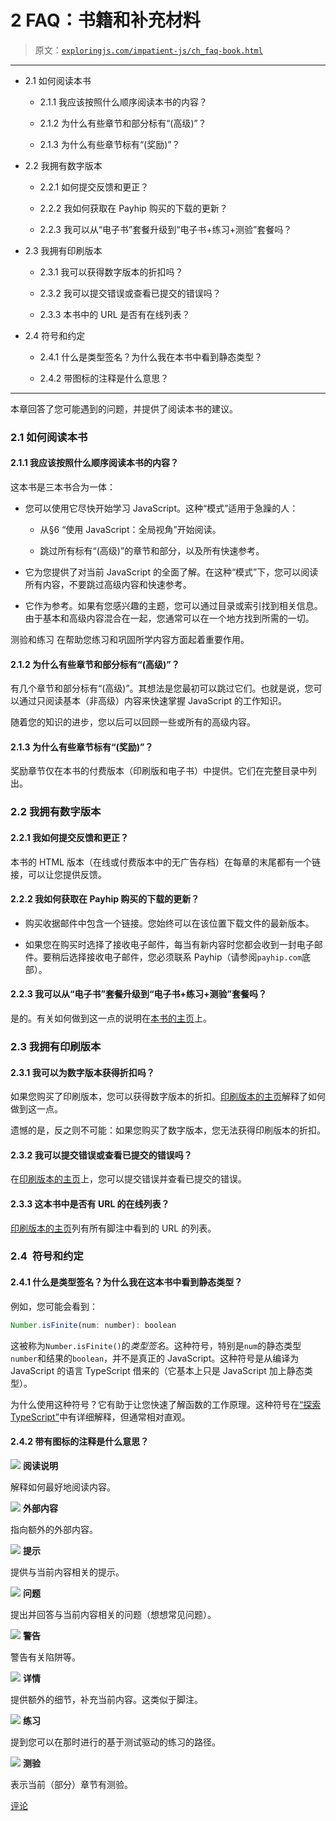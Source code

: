 # 2 FAQ：书籍和补充材料

> 原文：[`exploringjs.com/impatient-js/ch_faq-book.html`](https://exploringjs.com/impatient-js/ch_faq-book.html)

* * *

+   2.1 如何阅读本书

    +   2.1.1 我应该按照什么顺序阅读本书的内容？

    +   2.1.2 为什么有些章节和部分标有“(高级)”？

    +   2.1.3 为什么有些章节标有“(奖励)”？

+   2.2 我拥有数字版本

    +   2.2.1 如何提交反馈和更正？

    +   2.2.2 我如何获取在 Payhip 购买的下载的更新？

    +   2.2.3 我可以从“电子书”套餐升级到“电子书+练习+测验”套餐吗？

+   2.3 我拥有印刷版本

    +   2.3.1 我可以获得数字版本的折扣吗？

    +   2.3.2 我可以提交错误或查看已提交的错误吗？

    +   2.3.3 本书中的 URL 是否有在线列表？

+   2.4 符号和约定

    +   2.4.1 什么是类型签名？为什么我在本书中看到静态类型？

    +   2.4.2 带图标的注释是什么意思？

* * *

本章回答了您可能遇到的问题，并提供了阅读本书的建议。

### 2.1 如何阅读本书

#### 2.1.1 我应该按照什么顺序阅读本书的内容？

这本书是三本书合为一体：

+   您可以使用它尽快开始学习 JavaScript。这种“模式”适用于急躁的人：

    +   从§6 “使用 JavaScript：全局视角”开始阅读。

    +   跳过所有标有“(高级)”的章节和部分，以及所有快速参考。

+   它为您提供了对当前 JavaScript 的全面了解。在这种“模式”下，您可以阅读所有内容，不要跳过高级内容和快速参考。

+   它作为参考。如果有您感兴趣的主题，您可以通过目录或索引找到相关信息。由于基本和高级内容混合在一起，您通常可以在一个地方找到所需的一切。

测验和练习 在帮助您练习和巩固所学内容方面起着重要作用。

#### 2.1.2 为什么有些章节和部分标有“(高级)”？

有几个章节和部分标有“(高级)”。其想法是您最初可以跳过它们。也就是说，您可以通过只阅读基本（非高级）内容来快速掌握 JavaScript 的工作知识。

随着您的知识的进步，您以后可以回顾一些或所有的高级内容。

#### 2.1.3 为什么有些章节标有“(奖励)”？

奖励章节仅在本书的付费版本（印刷版和电子书）中提供。它们在完整目录中列出。

### 2.2 我拥有数字版本

#### 2.2.1 我如何提交反馈和更正？

本书的 HTML 版本（在线或付费版本中的无广告存档）在每章的末尾都有一个链接，可以让您提供反馈。

#### 2.2.2 我如何获取在 Payhip 购买的下载的更新？

+   购买收据邮件中包含一个链接。您始终可以在该位置下载文件的最新版本。

+   如果您在购买时选择了接收电子邮件，每当有新内容时您都会收到一封电子邮件。要稍后选择接收电子邮件，您必须联系 Payhip（请参阅`payhip.com`底部）。

#### 2.2.3 我可以从“电子书”套餐升级到“电子书+练习+测验”套餐吗？

是的。有关如何做到这一点的说明在[本书的主页](https://exploringjs.com/impatient-js/#upgrades)上。

### 2.3 我拥有印刷版本

#### 2.3.1 我可以为数字版本获得折扣吗？

如果您购买了印刷版本，您可以获得数字版本的折扣。[印刷版本的主页](https://exploringjs.com/impatient-js/es2019/)解释了如何做到这一点。

遗憾的是，反之则不可能：如果您购买了数字版本，您无法获得印刷版本的折扣。

#### 2.3.2 我可以提交错误或查看已提交的错误吗？

在[印刷版本的主页](https://exploringjs.com/impatient-js/es2019/)上，您可以提交错误并查看已提交的错误。

#### 2.3.3 这本书中是否有 URL 的在线列表？

[印刷版本的主页](https://exploringjs.com/impatient-js/es2019/)列有所有脚注中看到的 URL 的列表。

### 2.4 符号和约定

#### 2.4.1 什么是类型签名？为什么我在这本书中看到静态类型？

例如，您可能会看到：

```js
Number.isFinite(num: number): boolean
```

这被称为`Number.isFinite()`的*类型签名*。这种符号，特别是`num`的静态类型`number`和结果的`boolean`，并不是真正的 JavaScript。这种符号是从编译为 JavaScript 的语言 TypeScript 借来的（它基本上只是 JavaScript 加上静态类型）。

为什么使用这种符号？它有助于让您快速了解函数的工作原理。这种符号在[“探索 TypeScript”](https://exploringjs.com/tackling-ts/ch_typescript-essentials.html)中有详细解释，但通常相对直观。

#### 2.4.2 带有图标的注释是什么意思？

![](img/ec8e6930fbe484fc519f3aa7b812c3fd.png) **阅读说明**

解释如何最好地阅读内容。

![](img/aec4653f22c8cf0e517ff5024759dfe1.png) **外部内容**

指向额外的外部内容。

![](img/5fad46ca9f1c9224fc57d54750b4f1f4.png) **提示**

提供与当前内容相关的提示。

![](img/4e01a86e5fc2028470dca44da5c2d2aa.png) **问题**

提出并回答与当前内容相关的问题（想想常见问题）。

![](img/0ac255e56dc93a43365d8502301c8688.png) **警告**

警告有关陷阱等。

![](img/b666ba365e94edaf0ef510fd7e12c7de.png) **详情**

提供额外的细节，补充当前内容。这类似于脚注。

![](img/90f73f1851c5b1baf43cb746913c09e6.png) **练习**

提到您可以在那时进行的基于测试驱动的练习的路径。

![](img/4ca05ad97a693bee61e4fd6459232e60.png) **测验**

表示当前（部分）章节有测验。

[评论](https://github.com/rauschma/impatient-js/issues/33)
